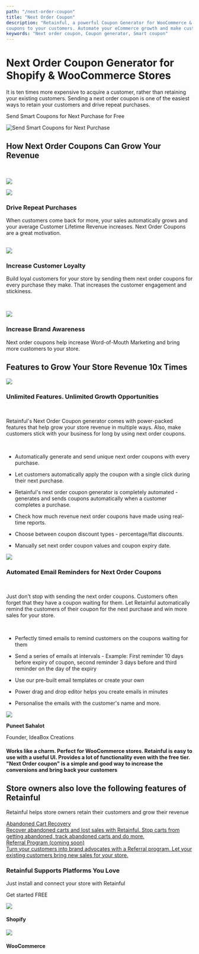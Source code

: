 ```yaml
---
path: "/next-order-coupon"
title: "Next Order Coupon"
description: "Retainful, a powerful Coupon Generator for WooCommerce & Shopify Stores allows you to send discount
coupons to your customers. Automate your eCommerce growth and make customers stick with your business for long!"
keywords: "Next order coupon, Coupon generator, Smart coupon"
---
```

<container>

<headercontent>

<div slot="left">

# Next Order Coupon Generator for Shopify & WooCommerce Stores

It is ten times more expensive to acquire a customer, rather than retaining your existing customers.
Sending a next order coupon is one of the easiest ways to retain your customers and drive repeat
purchases.

<cta url="https://app.retainful.com/?utm_source=landing_page&utm_medium=abandoned_cart_recovery&utm_campaign=recover_your_cart&utm_term=cta"
target="_blank" rel="noopener">Send Smart Coupons for Next Purchase for Free
</cta>

</div>

<div slot="right">

![Send Smart Coupons for Next Purchase](../images/landingpage/next-order-coupon/2-01.svg)

</div>

</headercontent>

</container>

<container>

<div class="p-5">

<div class="p-3 text-center">

## How Next Order Coupons Can Grow Your Revenue

</div>

<br>

<div class="p-3">

<featurecontent featurebodysizeleft="6" featurebodysizerigth="6">

<div slot="left">

![](../images/landingpage/next-order-coupon/2-02.svg)

</div>

<div slot="right">

<row>

<column size="2" className="p-0 order-1">

<img class="img img-responsive" src="../images/landingpage/next-order-coupon/2-04.svg" />

</column>

<column size="10" className="p-0 order-2">

### Drive Repeat Purchases

When customers come back for more, your sales automatically grows and your average
Customer Lifetime Revenue increases. Next Order Coupons are a great motivation.

</column>

</row>

<br>

<row>

<column size="2" className="p-0 order-1">

<img class="img img-responsive" src="../images/landingpage/next-order-coupon/2-05.svg" />


</column>

<column size="10" className="p-0 order-2">

### Increase Customer Loyalty

Build loyal customers for your store by sending them next order coupons for every
purchase they make. That increases the customer engagement and stickiness.

</column>

</row>

<br>

<row>

<column size="2" className="p-0 order-1">

<img class="img img-responsive"
src="../images/landingpage/abandoned-carts-recovery/a-03.svg" />

</column>

<column size="10" className="p-0 order-2">

### Increase Brand Awareness

Next order coupons help increase Word-of-Mouth Marketing and bring more customers to
your store.

</column>

</row>

</div>

</featurecontent>

</div>

</div>

</container>

<container>

<div class="mt-3 text-center">

## Features to Grow Your Store Revenue 10x Times

</div>

<div class="p-5">

<featurecontent featurebodysizeleft="6" featurebodysizerigth="6">

<div slot="left">

![](../images/landingpage/next-order-coupon/2-06.svg)

</div>

<div slot="right">

### Unlimited Features. Unlimited Growth Opportunities

<br>

Retainful's Next Order Coupon generator comes with power-packed features that help grow your store
revenue in multiple ways. Also, make customers stick with your business for long by using next order
coupons.

<br>

- Automatically generate and send unique next order coupons with every purchase.

- Let customers automatically apply the coupon with a single click during their next purchase.

- Retainful's next order coupon generator is completely automated - generates and sends coupons
automatically when a customer completes a purchase.

- Check how much revenue next order coupons have made using real-time reports.

- Choose between coupon discount types - percentage/flat discounts.

- Manually set next order coupon values and coupon expiry date.

</div>

</featurecontent>

</div>

<div class="p-5">

<featurecontent featurebodysizeleft="6" featurebodysizerigth="6" orderleft="order-two" orderright="order-one">

<div slot="right">

![](../images/landingpage/next-order-coupon/1-05.svg)

</div>

<div slot="left">

### Automated Email Reminders for Next Order Coupons

<br>

Just don't stop with sending the next order coupons. Customers often forget that they have a coupon
waiting for them. Let Retainful automatically remind the customers of their coupon for the next
purchase and win more sales for your store.

<br>

- Perfectly timed emails to remind customers on the coupons waiting for them

- Send a series of emails at intervals - Example: First reminder 10 days before expiry of coupon,
second reminder 3 days before and third reminder on the day of the expiry

- Use our pre-built email templates or create your own

- Power drag and drop editor helps you create emails in minutes

- Personalise the emails with the customer's name and more.


</div>

</featurecontent>

</div>

</container>

<div class="customer-testimonial-section">
<div class="testimonial-background-primary"></div>
<div class="testimonial-content container">
<row class="align-items-center">
<column size="4">
<div class="customer-quote">
<div class="customer-info text-right">
<div class="user-img">
<img src="https://raw.githubusercontent.com/retainful/site-images/master/reviews/puneetsahalot.jpg"
class="img-responsive" />
</div>
<div>
<p><strong>Puneet Sahalot</strong></p>
<p>Founder, IdeaBox Creations</p>
</div>
</div>
</div>
</column>
<column size="8">
<div class="customer-quote">
<h4>Works like a charm. Perfect for WooCommerce stores.
Retainful is easy to use with a useful UI. Provides a lot of functionality even with the
free
tier. "Next Order coupon" is a simple and good way to increase the conversions and bring
back
your customers</h4>
</div>
</column>
</row>
</div>
</div>
</div>

<container>

<div class="vip-page">
<div class="section-container">
<div class="programs-container-background d-none d-xl-block"></div>
<div class="row justify-content-center">
<div class="col-md-10">
<div class="row text-center justify-content-center">
<div class="col-lg-8 mb-2">

## Store owners also love the following features of Retainful

Retainful helps store owners retain their customers and grow their revenue

</div>
</div>

<div class="row justify-content-center">
<div class="col-auto mx-1">
<a class="program-card " href="/abandoned-cart-recovery">
<img style="margin: 0 auto;" class="img img-responsive w-50" alt=""
src="../images/landingpage/next-order-coupon/1-04.svg">
<div class="title text-default mb-0_5">
Abandoned Cart Recovery
</div>
<div class="body text-subdued">
Recover abandoned carts and lost sales with Retainful. Stop carts from getting
abandoned, track abandoned carts and do more.
</div>
</a>
</div>
<div class="col-auto mx-1">
<a class="program-card" style="padding-bottom:43px;" href="/referral-marketing">
<img style="margin: 0 auto;" class="img img-responsive w-50" alt=""
src="../images/landingpage/abandoned-carts-recovery/a-05.svg">
<div class="title text-default mb-0_5">
Referral Program (coming soon)
</div>
<div class="body text-subdued">
Turn your customers into brand advocates with a Referral program. Let your existing
customers bring new sales for your store.
</div>
</a>
</div>
</div>
</div>
</div>
</div>
</div>
</container>

</div>

</div>

</div>
</div>
</container>

<container>

<div class="page-how-it-works">

<featurecontent featurebodysizeleft="6" featurebodysizerigth="6">

<div slot="left">

### Retainful Supports Platforms You Love

Just install and connect your store with Retainful

<cta url="https://app.retainful.com/?utm_source=landing_page&utm_medium=how_it_works&utm_campaign=get_started_free"
target="_blank" class="btn-action">Get started FREE</cta>

</div>

<div slot="right">

<div class="integrated-store-list">
<div class="store-module">
<div class="store-logo">
<img src="https://raw.githubusercontent.com/retainful/site-images/master/menu-icons/shopify-icon.png"
class="img-responsive" />
</div>
<div class="store-name">
<h4>Shopify</h4>
</div>
</div>
<div class="store-module">
<div class="store-logo">
<img src="https://raw.githubusercontent.com/retainful/site-images/master/menu-icons/woo-icon-logo.png"
class="img-responsive" />
</div>
<div class="store-name">
<h4>WooCommerce</h4>
</div>
</div>
</div>

</div>

</featurecontent>

</div>

</container>

